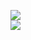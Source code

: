 [![](https://img.shields.io/badge/Made%20With-Github%20Spray-lightgrey.svg?style=for-the-badge&logo=github)](https://github.com/Annihil/github-spray#6051)  
[![](https://i.imgur.com/2DrTn0Z.gif)](https://github.com/Annihil/github-spray)